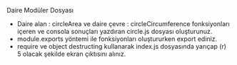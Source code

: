 Daire Modüler Dosyası
* Daire alan : circleArea ve daire çevre : circleCircumference fonksiyonları içeren ve consola sonuçları yazdıran circle.js dosyası oluşturunuz.
* module.exports yöntemi ile fonksiyonları oluştururken export ediniz.
* require ve object destructing kullanarak index.js dosyasında yarıçap (r) 5 olacak şekilde ekran çıktısını alınız.
